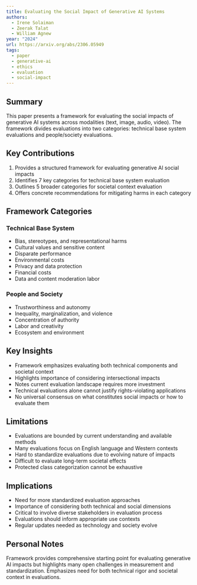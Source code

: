 ```yaml
---
title: Evaluating the Social Impact of Generative AI Systems
authors:
  - Irene Solaiman
  - Zeerak Talat
  - William Agnew
year: "2024"
url: https://arxiv.org/abs/2306.05949
tags:
  - paper
  - generative-ai
  - ethics
  - evaluation
  - social-impact
---
```

## Summary
This paper presents a framework for evaluating the social impacts of generative AI systems across modalities (text, image, audio, video). The framework divides evaluations into two categories: technical base system evaluations and people/society evaluations.

## Key Contributions
1. Provides a structured framework for evaluating generative AI social impacts
2. Identifies 7 key categories for technical base system evaluation
3. Outlines 5 broader categories for societal context evaluation
4. Offers concrete recommendations for mitigating harms in each category

## Framework Categories

### Technical Base System
- Bias, stereotypes, and representational harms
- Cultural values and sensitive content  
- Disparate performance
- Environmental costs
- Privacy and data protection
- Financial costs
- Data and content moderation labor

### People and Society
- Trustworthiness and autonomy
- Inequality, marginalization, and violence  
- Concentration of authority
- Labor and creativity
- Ecosystem and environment

## Key Insights
- Framework emphasizes evaluating both technical components and societal context
- Highlights importance of considering intersectional impacts
- Notes current evaluation landscape requires more investment
- Technical evaluations alone cannot justify rights-violating applications
- No universal consensus on what constitutes social impacts or how to evaluate them

## Limitations
- Evaluations are bounded by current understanding and available methods
- Many evaluations focus on English language and Western contexts
- Hard to standardize evaluations due to evolving nature of impacts
- Difficult to evaluate long-term societal effects
- Protected class categorization cannot be exhaustive

## Implications
- Need for more standardized evaluation approaches
- Importance of considering both technical and social dimensions
- Critical to involve diverse stakeholders in evaluation process
- Evaluations should inform appropriate use contexts
- Regular updates needed as technology and society evolve

## Personal Notes
Framework provides comprehensive starting point for evaluating generative AI impacts but highlights many open challenges in measurement and standardization. Emphasizes need for both technical rigor and societal context in evaluations.